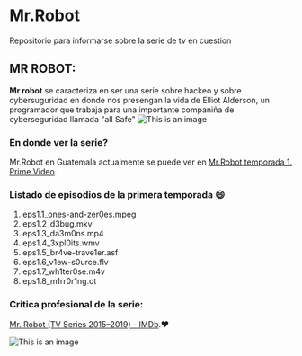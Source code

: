 # Mr.Robot
Repositorio para informarse sobre la serie de tv en cuestion
## MR ROBOT:
**Mr robot** se caracteriza en ser una serie sobre hackeo y sobre cybersuguridad en donde nos presengan la vida de Elliot Alderson, un programador que trabaja para una importante companiña de cyberseguridad llamada "all Safe"
![This is an image](https://pics.filmaffinity.com/Mr_Robot_Serie_de_TV-670755248-large.jpg)

### En donde ver la serie?  
Mr.Robot en Guatemala actualmente se puede ver en [Mr.Robot temporada 1. Prime Video](https://www.primevideo.com/detail/0ND5POOAYD6A4THTH7C1TD3TYE/ref=atv_dp_season_select_s1?language=es_ES).


### Listado de episodios de la primera temporada :smile:
1. eps1.1_ones-and-zer0es.mpeg
2. eps1.2_d3bug.mkv
3. eps1.3_da3m0ns.mp4
4. eps1.4_3xpl0its.wmv
5. eps1.5_br4ve-trave1er.asf
6. eps1.6_v1ew-s0urce.flv
7. eps1.7_wh1ter0se.m4v
8. eps1.8_m1rr0r1ng.qt


### Critica profesional de la serie:
[Mr. Robot (TV Series 2015–2019) - IMDb](https://www.imdb.com/title/tt4158110/).&#x2764;


![This is an image](https://flxt.tmsimg.com/assets/p11682476_b_v13_ae.jpg)